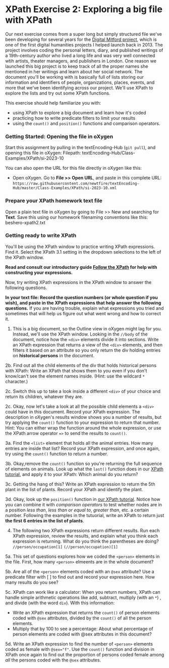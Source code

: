 # XPath Exercise 2: Exploring a big file with XPath

Our next exercise comes from a super long but simply structured file we've been developing for several years
for the [Digital Mitford project](https://digitalmitford.org), which is one of the first digital humanities projects I helped launch back in 2013. 
The project involves coding the personal letters, diary, and published writings of a 19th-century author who lived a long life and was very well connected wtih artists, theater managers, and publishers in London.
One reason we launched this big project is to keep track of all the proper names she mentioned in her writings and learn about her social network.
The document you'll be working with is basically full of lists storing our information and identifiers of people, organizations, places, events, and more that we've been identifying across our project. 
We'll use XPath to explore the lists and try out some XPath functions. 

 This exercise should help familiarize you with:
* using XPath to explore a big document and learn how it's coded
* practicing how to write predicate filters to limit your results
* using the `count()` and `position()` functions and comparison operators. 

### Getting Started: Opening the file in oXygen

Start this assignment by pulling in the textEncoding-Hub (`git pull`), and opening this file in oXygen:
Filepath: textEncoding-Hub/Class-Examples/XPath/si-2023-10

You can also open the URL for this file directly in oXygen like this:
* Open oXygen. Go to **File >> Open URL**, and paste in this complete URL:
`https://raw.githubusercontent.com/newtfire/textEncoding-Hub/master/Class-Examples/XPath/si-2023-10.xml`


### Prepare your XPath homework text file
Open a plain text file in oXygen by going to File >> New and searching for **Text**.
Save this using our homework filenaming conventions like this: beshero-xpath2.txt

### Getting ready to write XPath
You'll be using the XPath window to practice writing XPath expressions. Find it. 
Select the XPath 3.1 setting in the dropdown selections to the left of the XPath window. 

**Read and consult our introductory guide [Follow the XPath](https://newtfire.org/courses/tutorials/explainXPath.html) 
for help with constructing your expressions.**

Now, try writing XPath expressions in the XPath window to answer the following questions. 


**In your text file: Record the question numbers (or whole question if you wish), and 
paste in the XPath expressions that help answer the following questions.** 
If you are having trouble, explain what expressions you tried and sometimes that will help us 
figure out what went wrong and how to correct it.

1. This is a big document, so the Outline view in oXygen might lag for you. Instead, we'll use the XPath window.
Looking in the `//body` of the document, notice how the `<div>` elements divide it into sections. 
Write an XPath expression that returns a view of the `<div>` elements, and then filters it based on an attribute
so you only return the div holding entries on **historical persons** in the document.

2b. Find out all the child elements of the div that holds historical persons with XPath:
 Write an XPath that shows them to you even if you don't know/can't see the element names inside. (Hint: use the wildcard `*` character.)
 
2c. Switch this up to take a look inside a different `<div>` of your choice and return its children, whatever they are. 

2c. Okay, now let's take a look at all the possible child elements a `<div>` could have in this document. 
Record your XPath expression. The description in oXygen's results window shows you a number of results, but
try applying the `count()` function to your expression to return that number. 
Hint: You can either wrap the function around the whole expression, or use the XPath arrow operator `=>` to send the results to `count()`.

3a. Find the `<list>` element that holds all the animal entries. 
How many entries are inside that list? Record your XPath expression, and once again, try using the `count()` function to return a number.

3b. Okay,remove the `count()` function so you're returning the full sequence of elements on animals. 
Look up what the `last()` function does in our [XPath tutorial](https://newtfire.org/courses/tutorials/explainXPath.html), and apply it to your XPath: 
Which animal do you return? 

3c. Getting the hang of this? Write an XPath expression to return the 5th plant in the list of plants. 
Record your XPath and identify the plant.

3d. Okay, look up the `position()` function in [our XPath tutorial](https://newtfire.org/courses/tutorials/explainXPath.html). Notice how you can combine it with _comparison operators_ 
to test whether nodes are in a position *less than*, *less than or equal to*, *greater than*, etc. a certain number.
Following the examples in the tutuorial, write an XPath to return just **the first 6 entries in the list of plants**.

4. The following two XPath expressions return different results. Run each XPath expression, review the results, and explain what you think each expression is returning.
What do you think the parentheses are doing? 
`//person/occupation[1]`
`(//person/occupation)[1]`

5a. This set of questions explores how we coded the `<person>` elements in the file. First, how many `<person>` elmeents are in the whole document? 

5b. Are all of the `<person>` elements coded with an `@sex` attribute? Use a predicate filter with [ ] to find out and record your expression here. How many results do you see?

5c. XPath can work like a calculator: When you return numbers, XPath can handle simple arithmetic operations like add, subtract, multiply (with an `*`) , and divide (with the word `div`). 
With this information: 
* Write an XPath expression that returns the `count()` of person elements coded with `@sex` attributes, divided by the `count()` of all the person elements. 
* Multiply that by 100 to see a percentage: About what percentage of person elements are coded with @sex attributes in this document?

5d. Write an XPath expression to find the number of `<person>` elements coded as female with `@sex="f"`.
Use the `count()` function and division in XPath once again to find out the proportion of persons coded female among *all* the persons coded with the `@sex` attributes.






 
 
 







